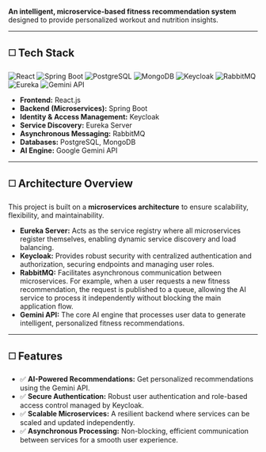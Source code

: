 
**An intelligent, microservice-based fitness recommendation system** designed to provide personalized workout and nutrition insights.

---

## ◻️ Tech Stack
![React](https://img.shields.io/badge/React-20232A?style=for-the-badge&logo=react&logoColor=61DAFB)
![Spring Boot](https://img.shields.io/badge/Spring_Boot-6DB33F?style=for-the-badge&logo=spring-boot&logoColor=white)
![PostgreSQL](https://img.shields.io/badge/PostgreSQL-4169E1?style=for-the-badge&logo=postgresql&logoColor=white)
![MongoDB](https://img.shields.io/badge/MongoDB-47A248?style=for-the-badge&logo=mongodb&logoColor=white)
![Keycloak](https://img.shields.io/badge/Keycloak-000?style=for-the-badge&logo=keycloak&logoColor=white)
![RabbitMQ](https://img.shields.io/badge/RabbitMQ-FF6600?style=for-the-badge&logo=rabbitmq&logoColor=white)
![Eureka](https://img.shields.io/badge/Netflix_Eureka-_?style=for-the-badge&logo=netflix&logoColor=E50914)
![Gemini API](https://img.shields.io/badge/Gemini_API-4285F4?style=for-the-badge&logo=google-gemini&logoColor=white)

* **Frontend:** React.js
* **Backend (Microservices):** Spring Boot
* **Identity & Access Management:** Keycloak
* **Service Discovery:** Eureka Server
* **Asynchronous Messaging:** RabbitMQ
* **Databases:** PostgreSQL, MongoDB 
* **AI Engine:** Google Gemini API

---
## ◻️ Architecture Overview

This project is built on a **microservices architecture** to ensure scalability, flexibility, and maintainability.

* **Eureka Server:** Acts as the service registry where all microservices register themselves, enabling dynamic service discovery and load balancing.
* **Keycloak:** Provides robust security with centralized authentication and authorization, securing endpoints and managing user roles.
* **RabbitMQ:** Facilitates asynchronous communication between microservices. For example, when a user requests a new fitness recommendation, the request is published to a queue, allowing the AI service to process it independently without blocking the main application flow.
* **Gemini API:** The core AI engine that processes user data to generate intelligent, personalized fitness recommendations.

---

## ◻️ Features

- ✅ **AI-Powered Recommendations:** Get personalized recommendations using the Gemini API.
- ✅ **Secure Authentication:** Robust user authentication and role-based access control managed by Keycloak.
- ✅ **Scalable Microservices:** A resilient backend where services can be scaled and updated independently.
- ✅ **Asynchronous Processing:** Non-blocking, efficient communication between services for a smooth user experience.


